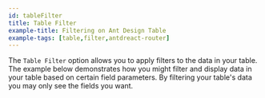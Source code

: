 ```yaml
---
id: tableFilter
title: Table Filter
example-title: Filtering on Ant Design Table
example-tags: [table,filter,antdreact-router]
---
```


The `Table Filter` option allows you to apply filters to the data in your table. The example below demonstrates how you might filter and display data in your table based on certain field parameters.
By filtering your table's data you may only see the fields you want.

<StackblitzExample path="table-antd-table-filter" />
